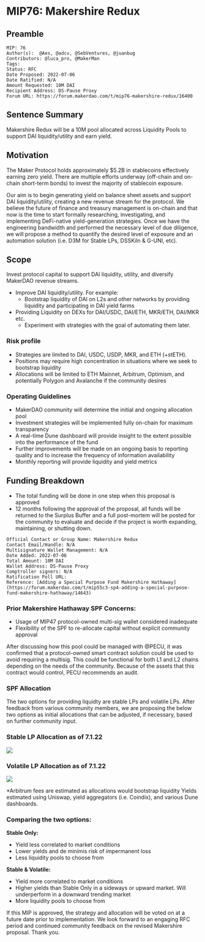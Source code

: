 # MIP76: Makershire Redux

## Preamble

```
MIP: 76
Author(s):  @Aes, @adcv, @SebVentures, @juanbug
Contributors: @luca_pro, @MakerMan
Tags:
Status: RFC
Date Proposed: 2022-07-06
Date Ratified: N/A
Amount Requested: 10M DAI
Recipient Address: DS-Pause Proxy
Forum URL: https://forum.makerdao.com/t/mip76-makershire-redux/16400
```

## Sentence Summary
Makershire Redux will be a 10M pool allocated across Liquidity Pools to support DAI liquidity/utility and earn yield.

## Motivation
The Maker Protocol holds approximately $5.2B in stablecoins effectively earning zero yield. There are multiple efforts underway (off-chain and on-chain short-term bonds) to invest the majority of stablecoin exposure.

Our aim is to begin generating yield on balance sheet assets and support DAI liquidity/utility, creating a new revenue stream for the protocol. We believe the future of finance and treasury management is on-chain and that now is the time to start formally researching, investigating, and implementing DeFi-native yield-generation strategies. Once we have the engineering bandwidth and performed the necessary level of due diligence, we will propose a method to quantify the desired level of exposure and an automation solution (i.e. D3M for Stable LPs, DSSKiln & G-UNI, etc).

## Scope

Invest protocol capital to support DAI liquidity, utility, and diversify MakerDAO revenue streams.

- Improve DAI liquidity/utility. For example:
    - Bootstrap liquidity of DAI on L2s and other networks by providing liquidity and participating in DAI yield farms
- Providing Liquidity on DEXs for DAI/USDC, DAI/ETH, MKR/ETH, DAI/MKR etc.
    - Experiment with strategies with the goal of automating them later.

### Risk profile
- Strategies are limited to DAI, USDC, USDP, MKR, and ETH (+stETH).
- Positions may require high concentration in situations where we seek to bootstrap liquidity
- Allocations will be limited to ETH Mainnet, Arbitrum, Optimism, and potentially Polygon and Avalanche if the community desires

### Operating Guidelines
- MakerDAO community will determine the initial and ongoing allocation pool
- Investment strategies will be implemented fully on-chain for maximum transparency
- A real-time Dune dashboard will provide insight to the extent possible into the performance of the fund
- Further improvements will be made on an ongoing basis to reporting quality and to increase the frequency of information availability
- Monthly reporting will provide liquidity and yield metrics

## Funding Breakdown
- The total funding will be done in one step when this proposal is approved
- 12 months following the approval of the proposal, all funds will be returned to the Surplus Buffer and a full post-mortem will be posted for the community to evaluate and decide if the project is worth expanding, maintaining, or shutting down.

```
Official Contact or Group Name: Makershire Redux
Contact Email/Handle: N/A
Multisignature Wallet Management: N/A
Date Added: 2022-07-06
Total Amount: 10M DAI
Wallet Address: DS-Pause Proxy
Comptroller signers: N/A
Ratification Poll URL:
Reference: [Adding a Special Purpose Fund Makershire Hathaway](https://forum.makerdao.com/t/mip55c3-sp4-adding-a-special-purpose-fund-makershire-hathaway/14643)
```

### Prior Makershire Hathaway SPF Concerns:
- Usage of MIP47 protocol-owned multi-sig wallet considered inadequate
- Flexibility of the SPF to re-allocate capital without explicit community approval


After discussing how this pool could be managed with @PECU, it was confirmed that a protocol-owned smart contract solution could be used to avoid requiring a multisig. This could be functional for both L1 and L2 chains depending on the needs of the community. Because of the assets that this contract would control, PECU recommends an audit.  


### SPF Allocation

The two options for providing liquidty are stable LPs and volatile LPs. After feedback from various community members, we are proposing the below two options as initial allocations that can be adjusted, if necessary, based on further community input.

### Stable LP Allocation as of 7.1.22

![](https://github.com/makerdao/mips/blob/master/MIP76/stable_lp.png)

### Volatile LP Allocation as of 7.1.22

![](https://github.com/makerdao/mips/blob/master/MIP76/volatile_lp.png)

*Arbitrum fees are estimated as allocations would bootstrap liquidity
Yields estimated using Uniswap, yield aggregators (i.e. Coindix), and various Dune dashboards.

### Comparing the two options:

**Stable Only:**
- Yield less correlated to market conditions
- Lower yields and de minimis risk of impermanent loss
- Less liquidity pools to choose from

**Stable & Volatile:**
- Yield more correlated to market conditions
- Higher yields than Stable Only in a sideways or upward market. Will underperform in a downward trending market
- More liquidity pools to choose from

If this MIP is approved, the strategy and allocation will be voted on at a future date prior to implementation. We look forward to an engaging RFC period and continued community feedback on the revised Makershire proposal. Thank you.
